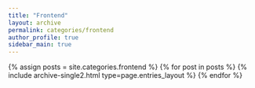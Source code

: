 ```yaml
---
title: "Frontend"
layout: archive
permalink: categories/frontend
author_profile: true
sidebar_main: true
---
```



{% assign posts = site.categories.frontend %}
{% for post in posts %} {% include archive-single2.html type=page.entries_layout %} {% endfor %}
